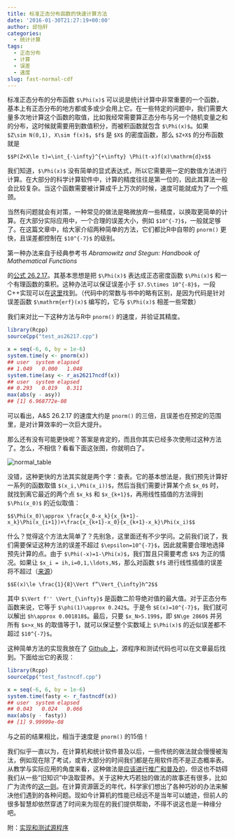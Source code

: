 ```yaml
---
title: 标准正态分布函数的快速计算方法
date: '2016-01-30T21:27:19+00:00'
author: 邱怡轩
categories:
  - 统计计算
tags:
  - 正态分布
  - 计算
  - 误差
  - 速度
slug: fast-normal-cdf
---
```


标准正态分布的分布函数 `$\Phi(x)$` 可以说是统计计算中非常重要的一个函数，基本上有正态分布的地方都或多或少会用上它。在一些特定的问题中，我们需要大量多次地计算这个函数的取值，比如我经常需要算正态分布与另一个随机变量之和的分布，这时候就需要用到数值积分，而被积函数就包含 `$\Phi(x)$`。如果 `$Z\sim N(0,1), X\sim f(x)$`，`$f$` 是 `$X$` 的密度函数，那么 `$Z+X$` 的分布函数就是

`$$P(Z+X\le t)=\int_{-\infty}^{+\infty} \Phi(t-x)f(x)\mathrm{d}x$$`

我们知道，`$\Phi(x)$` 没有简单的显式表达式，所以它需要用一定的数值方法进行计算。在大部分的科学计算软件中，计算的精度往往是第一位的，因此其算法一般会比较复杂。当这个函数需要被计算成千上万次的时候，速度可能就成为了一个瓶颈。
<!--more-->

当然有问题就会有对策，一种常见的做法是略微放弃一些精度，以换取更简单的计算。在大部分实际应用中，一个合理的误差大小，例如 `$10^{-7}$`，一般就足够了。在这篇文章中，给大家介绍两种简单的方法，它们都比R中自带的 `pnorm()` 更快，且误差都控制在 `$10^{-7}$` 的级别。

第一种办法来自于经典参考书 _Abramowitz and Stegun: Handbook of Mathematical Functions_

的[公式 26.2.17](http://people.math.sfu.ca/~cbm/aands/page_932.htm)。其基本思想是把 `$\Phi(x)$` 表达成正态密度函数 `$\Phi(x)$` 和一个有理函数的乘积。这种办法可以保证误差小于 `$7.5\times 10^{-8}$`，一段C++实现可以在[这里](http://www.johndcook.com/blog/cpp_phi/)找到。（代码中的常数与书中的略有区别，是因为代码是针对误差函数 `$\mathrm{erf}(x)$` 编写的，它与 `$\Phi(x)$` 相差一些常数）

我们来对比一下这种方法与R中 `pnorm()` 的速度，并验证其精度。

```r
library(Rcpp)
sourceCpp("test_as26217.cpp")

x = seq(-6, 6, by = 1e-6)
system.time(y <- pnorm(x))
## user  system elapsed
## 1.049   0.000   1.048
system.time(asy <- r_as26217ncdf(x))
## user  system elapsed
## 0.293   0.019   0.311
max(abs(y - asy))
## [1] 6.968772e-08
```

可以看出，A&S 26.2.17 的速度大约是 `pnorm()` 的三倍，且误差也在预定的范围里，是对计算效率的一次巨大提升。

那么还有没有可能更快呢？答案是肯定的，而且你其实已经多次使用过这种方法了。怎么，不相信？看看下面这张图，你就明白了。

![normal_table](https://cos.name/wp-content/uploads/2016/01/normal_table.png)



没错，这种更快的方法其实就是两个字：查表。它的基本想法是，我们预先计算好一系列的函数取值 `$(x_i,\Phi(x_i))$`，然后当我们需要计算某个点 `$x_0$` 时，就找到离它最近的两个点 `$x_k$` 和 `$x_{k+1}$`，再用线性插值的方法得到 `$\Phi(x_0)$` 的近似取值：

`$$\Phi(x_0)\approx \frac{x_0-x_k}{x_{k+1}-x_k}\Phi(x_{i+1})+\frac{x_{k+1}-x_0}{x_{k+1}-x_k}\Phi(x_i)$$`

什么？觉得这个方法太简单了？先别急，这里面还有不少学问。之前我们说了，我们需要保证这种方法的误差不超过 `$\epsilon=10^{-7}$`，因此就需要合理地选择预先计算的点。由于 `$\Phi(-x)=1-\Phi(x)$`，我们暂且只需要考虑 `$X$` 为正的情况。如果让 `$x_i = ih,i=0,1,\ldots,N$`，那么对函数 `$f$` 进行线性插值的误差将不超过（[来源](http://pages.cs.wisc.edu/~amos/412/lecture-notes/lecture09.pdf)）

`$$E(x)\le \frac{1}{8}\Vert f”\Vert_{\infty}h^2$$`

其中 `$\Vert f'' \Vert_{\infty}$` 是函数二阶导绝对值的最大值。对于正态分布函数来说，它等于 `$\phi(1)\approx 0.242$`。于是令 `$E(x)=10^{-7}$`，我们就可以解出 `$h\approx 0.001818$`。最后，只要 `$x_N>5.199$`，即 `$N\ge 2860$` 并另所有 `$x>x_N$` 的取值等于1，就可以保证整个实数域上 `$\Phi(x)$` 的近似误差都不超过 `$10^{-7}$`。

这种简单方法的实现我放在了 [Github 上](https://github.com/yixuan/fastncdf)，源程序和测试代码也可以在文章最后找到。下面给出它的表现：

```r
library(Rcpp)
sourceCpp("test_fastncdf.cpp")

x = seq(-6, 6, by = 1e-6)
system.time(fasty <- r_fastncdf(x))
## user  system elapsed
## 0.043   0.024   0.066
max(abs(y - fasty))
## [1] 9.99999e-08
```

与之前的结果相比，相当于速度是 `pnorm()` 的15倍！

我们似乎一直以为，在计算机和统计软件普及以后，一些传统的做法就会慢慢被淘汰，例如现在除了考试，或许大部分的时间我们都是在用软件而不是正态概率表。从教学与实际应用的角度来看，这种做法是[应该进行推广和普及的](http://yihui.name/cn/2009/04/how-and-what-to-teach-in-statistics/)，但这也不妨碍我们从一些“旧知识”中汲取营养。关于这种大巧若拙的做法的故事还有很多，比如广为流传的[这一则](http://www.matrix67.com/blog/archives/362)。在计算资源匮乏的年代，科学家们想出了各种巧妙的办法来解决他们遇到的各种问题。现如今计算机的性能已经远不是当年可以媲迹，但前人的很多智慧却依然穿透了时间来为现在的我们提供帮助，不得不说这也是一种缘分吧。

附：[实现和测试源程序](http://yixuan.cos.name/cn/files/2016/01/normal_cdf.zip)
